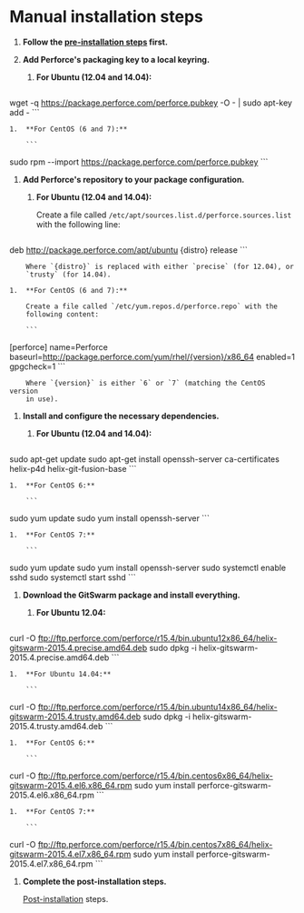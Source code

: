 # Manual installation steps

1.  **Follow the [pre-installation steps](README.md) first.**

1.  **Add Perforce's packaging key to a local keyring.**

    1.  **For Ubuntu (12.04 and 14.04):**

        ```
wget -q https://package.perforce.com/perforce.pubkey -O - | sudo apt-key add -
        ```

    1.  **For CentOS (6 and 7):**

        ```
sudo rpm --import https://package.perforce.com/perforce.pubkey
        ```

1.  **Add Perforce's repository to your package configuration.**

    1.  **For Ubuntu (12.04 and 14.04):**

        Create a file called `/etc/apt/sources.list.d/perforce.sources.list`
        with the following line:

        ```
deb http://package.perforce.com/apt/ubuntu {distro} release
        ```

        Where `{distro}` is replaced with either `precise` (for 12.04), or
        `trusty` (for 14.04).

    1.  **For CentOS (6 and 7):**

        Create a file called `/etc/yum.repos.d/perforce.repo` with the
        following content:

        ```
[perforce]
name=Perforce
baseurl=http://package.perforce.com/yum/rhel/{version}/x86_64
enabled=1
gpgcheck=1
        ```

        Where `{version}` is either `6` or `7` (matching the CentOS version
        in use).

1.  **Install and configure the necessary dependencies.**

    1.  **For Ubuntu (12.04 and 14.04):**

        ```
sudo apt-get update
sudo apt-get install openssh-server ca-certificates helix-p4d helix-git-fusion-base
        ```

    1.  **For CentOS 6:**

        ```
sudo yum update
sudo yum install openssh-server
        ```

    1.  **For CentOS 7:**

        ```
sudo yum update
sudo yum install openssh-server
sudo systemctl enable sshd
sudo systemctl start sshd
        ```

1.  **Download the GitSwarm package and install everything.**

    1.  **For Ubuntu 12.04:**

        ```
curl -O ftp://ftp.perforce.com/perforce/r15.4/bin.ubuntu12x86_64/helix-gitswarm-2015.4.precise.amd64.deb
sudo dpkg -i helix-gitswarm-2015.4.precise.amd64.deb
        ```

    1.  **For Ubuntu 14.04:**

        ```
curl -O ftp://ftp.perforce.com/perforce/r15.4/bin.ubuntu14x86_64/helix-gitswarm-2015.4.trusty.amd64.deb
sudo dpkg -i helix-gitswarm-2015.4.trusty.amd64.deb
        ```

    1.  **For CentOS 6:**

        ```
curl -O ftp://ftp.perforce.com/perforce/r15.4/bin.centos6x86_64/helix-gitswarm-2015.4.el6.x86_64.rpm
sudo yum install perforce-gitswarm-2015.4.el6.x86_64.rpm
        ```

    1.  **For CentOS 7:**

        ```
curl -O ftp://ftp.perforce.com/perforce/r15.4/bin.centos7x86_64/helix-gitswarm-2015.4.el7.x86_64.rpm
sudo yum install perforce-gitswarm-2015.4.el7.x86_64.rpm
        ```

1.  **Complete the post-installation steps.**

    [Post-installation](README.md#post-installation) steps.
